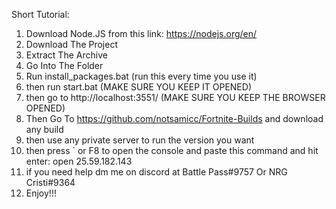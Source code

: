 Short Tutorial:
1. Download Node.JS from this link: https://nodejs.org/en/
2. Download The Project
3. Extract The Archive
4. Go Into The Folder
5. Run install_packages.bat (run this every time you use it)
6. then run start.bat (MAKE SURE YOU KEEP IT OPENED)
7. then go to http://localhost:3551/ (MAKE SURE YOU KEEP THE BROWSER OPENED)
8. Then Go To https://github.com/notsamicc/Fortnite-Builds and download any build
9. then use any private server to run the version you want
10. then press ` or F8 to open the console and paste this command and hit enter: open 25.59.182.143
11. if you need help dm me on discord at Battle Pass#9757 Or NRG Cristi#9364
12. Enjoy!!!
